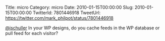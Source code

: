 Title: micro
Category: micro
Date: 2010-01-15T00:00:00
Slug: 2010-01-15T00:00:00
TwitterId: 7801446918
TweetUrl: https://twitter.com/mark_philpot/status/7801446918

[@jschuller](https://twitter.com/jschuller) In your WP designs, do you cache feeds in the WP database or pull feed for each visitor?